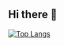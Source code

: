 ## Hi there 👋
[![Top Langs](https://github-readme-stats.vercel.app/api/top-langs/?username=siximapala&layout=donut)](https://github.com/anuraghazra/github-readme-stats)
